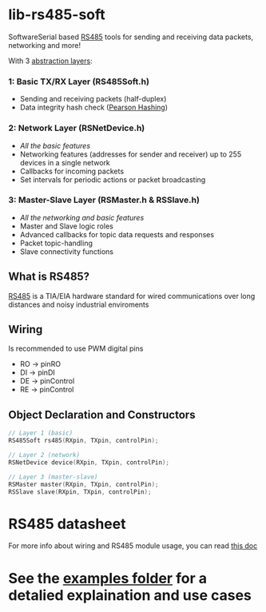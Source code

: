 # lib-rs485-soft
SoftwareSerial based [RS485](#what-is-rs485) tools for sending and receiving data packets, networking and more!

With 3 [abstraction layers](https://en.wikipedia.org/wiki/Abstraction_layer):

### 1: Basic TX/RX Layer (RS485Soft.h)
- Sending and receiving packets (half-duplex)
- Data integrity hash check ([Pearson Hashing](https://en.wikipedia.org/wiki/Pearson_hashing))

### 2: Network Layer (RSNetDevice.h)
- *All the basic features*
- Networking features (addresses for sender and receiver) up to 255 devices in a single network
- Callbacks for incoming packets
- Set intervals for periodic actions or packet broadcasting

### 3: Master-Slave Layer (RSMaster.h & RSSlave.h)
- *All the networking and basic features*
- Master and Slave logic roles
- Advanced callbacks for topic data requests and responses
- Packet topic-handling
- Slave connectivity functions

## What is RS485?
[RS485](https://en.wikipedia.org/wiki/RS-485) is a TIA/EIA hardware standard for wired communications over long distances and noisy industrial enviroments

## Wiring
Is recommended to use PWM digital pins
 * RO -> pinRO
 * DI -> pinDI
 * DE -> pinControl
 * RE -> pinControl

## Object Declaration and Constructors
```c++
// Layer 1 (basic)
RS485Soft rs485(RXpin, TXpin, controlPin);

// Layer 2 (network)
RSNetDevice device(RXpin, TXpin, controlPin);

// Layer 3 (master-slave)
RSMaster master(RXpin, TXpin, controlPin);
RSSlave slave(RXpin, TXpin, controlPin);
```

# RS485 datasheet
For more info about wiring and RS485 module usage, you can read [this doc](https://github.com/Rafdal/lib-rs485-soft/blob/main/MAX485%20Module%205V%20logic%20TTL%20to%20RS-485.pdf)


# See the [examples folder](https://github.com/Rafdal/lib-rs485-soft/tree/main/examples) for a detalied explaination and use cases
